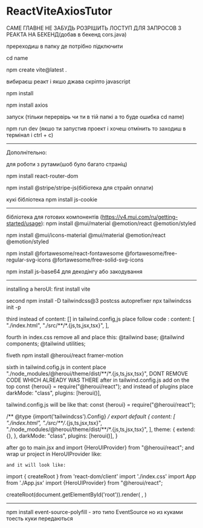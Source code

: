 # ReactViteAxiosTutor

САМЕ ГЛАВНЕ НЕ ЗАБУДЬ РОЗРІШИТЬ ЛОСТУП ДЛЯ ЗАПРОСОВ З РЕАКТА НА БЕКЕНД(добав в бекенд cors.java)


пререходиш в папку де потрібно підключити 

cd name

npm create vite@latest . 

вибираєш реакт і якшо джава скріпто javascript 

npm install

npm install axios


запуск (тільки перервірь чи ти в тій папкі а то буде ошибка cd name)

npm run dev (якшо ти запустив проект і хочеш отмінить то заходиш в термінал і ctrl + c)

---

Дополнітельно:

для роботи з рутами(шоб було багато страніц)

npm install react-router-dom


npm install @stripe/stripe-js(бібіотека для страйп оплати)


кукі бібліотека npm install js-cookie
 
---

бібліотека для готових компонентів (https://v4.mui.com/ru/getting-started/usage):
npm install @mui/material @emotion/react @emotion/styled

npm install @mui/icons-material @mui/material @emotion/react @emotion/styled

npm install @fortawesome/react-fontawesome @fortawesome/free-regular-svg-icons @fortawesome/free-solid-svg-icons

npm install js-base64 для декодінгу або закодування 


 <link rel="stylesheet" href="https://fonts.googleapis.com/css?family=Roboto:300,400,500,700&display=swap" />
 <link rel="stylesheet" href="https://fonts.googleapis.com/icon?family=Material+Icons" />

---

installing a heroUI:
first install vite 

second 
npm install -D tailwindcss@3 postcss autoprefixer
npx tailwindcss init -p

third instead of content: [] in tailwind.config,js place follow code :
content: [
    "./index.html",
    "./src/**/*.{js,ts,jsx,tsx}",
  ],

  fourth in index.css remove all and place this:
  @tailwind base;
@tailwind components;
@tailwind utilities;

fiveth 
npm install @heroui/react framer-motion

sixth in tailwind.cofig.js in content place "./node_modules/@heroui/theme/dist/**/*.{js,ts,jsx,tsx}", DONT REMOVE CODE WHICH ALREADY WAS THERE
after in tailwind.config.js add on the top const {heroui} = require("@heroui/react");
and instead of plugins place 
  darkMode: "class",
  plugins: [heroui()],

tailwind.config.js will be like that:
const {heroui} = require("@heroui/react");

/** @type {import('tailwindcss').Config} */
export default {
  content: [
    "./index.html",
    "./src/**/*.{js,ts,jsx,tsx}",
    "./node_modules/@heroui/theme/dist/**/*.{js,ts,jsx,tsx}",
  ],
  theme: {
    extend: {},
  },
  darkMode: "class",
  plugins: [heroui()],
}

after go to main.jsx and import {HeroUIProvider} from "@heroui/react";
and wrap ur project in HeroUIProvider like:
  <HeroUIProvider>
      <YourApplication />
    </HeroUIProvider>

    and it will look like:
    

import { createRoot } from 'react-dom/client'
import './index.css'
import App from './App.jsx'
import {HeroUIProvider} from "@heroui/react";

createRoot(document.getElementById('root')).render(
  <HeroUIProvider>
    <App />
  </HeroUIProvider>,
)

---

npm install event-source-polyfill - это типо EventSource но из куками тоесть куки передаються 
